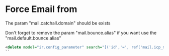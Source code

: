 # Force Email from

The param "mail.catchall.domain" should be exists

Don't forget to remove the param "mail.bounce.alias" if you want use the "mail.default.bounce.alias"

```xml
<delete model="ir.config_parameter" search="[('id','=', ref('mail.icp_mail_bounce_alias'))]"/>
``
